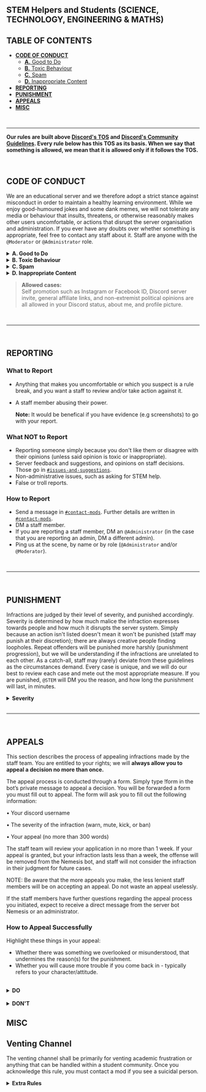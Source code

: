 ## **STEM Helpers and Students (SCIENCE, TECHNOLOGY, ENGINEERING & MATHS)**

## **TABLE OF CONTENTS**  

+ [**CODE OF CONDUCT**](#code-of-conduct)
    + [**A.** Good to Do](#a-good-to-do)
    + [**B.** Toxic Behaviour](#b-toxic-behaviour)
    + [**C.** Spam](#c-spam)
    + [**D.** Inappropriate Content](#d-inappropriate-content)
+ [**REPORTING**](#reporting)
+ [**PUNISHMENT**](#punishment)
+ [**APPEALS**](#appeals)
+ [**MISC**](#misc)

<br />

***

**Our rules are built above [Discord's TOS](https://discord.com/terms) and [Discord's Community Guidelines](https://discord.com/guidelines). Every rule below has this TOS as its basis. When we say that something is allowed, we mean that it is allowed only if it follows the TOS.**

<br />

## **CODE OF CONDUCT**  

We are an educational server and we therefore adopt a strict stance against misconduct in order to maintain a healthy learning environment. While we enjoy good-humoured jokes and some dank memes, we will not tolerate any media or behaviour that insults, threatens, or otherwise reasonably makes other users uncomfortable, or actions that disrupt the server organisation and administration. If you ever have any doubts over whether something is appropriate, feel free to contact any staff about it. Staff are anyone with the `@Moderator` or `@Administrator` role. 

<details> 
<summary><b>A. Good to Do</b></summary>
These are rules that you should observe at all times. Repeated negligence may be punishable.

> Some rule breakers will be banned instantly. This takes into account for account age in server, message count, and obvious trollish behaviors.

1. Respect all [Discord Terms of Service and Guidelines](https://discordapp.com/guidelines). This includes all the basics, including but not limited to: be respectful of one another, don't harass, don't spam, don't post inappropriate or malicious content.  

2. Respect all lawful staff instructions and decisions. DO NOT try and pick a fight with staff (at least in public), no matter how wrong you think they may be. Our first priority is to resolve the immediate issue and restore server order, and we cannot do that if there are people openly arguing and disobeying us. We can address further concerns once the issue is settled. If you suspect a staff member is acting out of line, you may report them (see the [Reporting](#-reporting-) section below). We are only human, so we seek your understanding. Harassment and abuse of staff will not be tolerated.  

3. Post in the appropriate channel. e.g Do not initiate non-STEM conversations in the STEM channels. Each channel has a purpose, which is described in the channel description (at the top of your window).  

4. Refer to [`#how-to-ask`](https://discord.com/channels/493173110799859713/625027300920000542) for detailed question-asking etiquette.  

5. Do not engage in academically dishonest behavior. This includes:
    <!-- FIXME: this styling is ignored by github anyway. use default styles -->
    <ol type="A">
    <li> Asking for help for tests/exams. That's cheating.</li>
    <li> Offering to pay others for doing your work, or offering to do work in exchange for pay. We won't be responsible if you get scammed. </li>
    </ol> 

6. English must be the only language used to communicate in all channels, except those labelled 'other languages'.  
</details>

<details>
<summary><b>B. Toxic Behaviour</b></summary>
"Toxic Behaviour" is the antithesis of respect. It is any behavior that, when exposed to others, threatens their mental health and well-being, usually by being unnaturally hostile and aggressive. "Harassment" is a type of toxic behaviour that targets specific people or groups of people, with the intent to badmouth, offend, provoke, intimidate, harm, or otherwise make them uncomfortable.  

1. Toxic behaviour and especially harassment is forbidden in this server. Such actions include (but are not limited to) derogatory remarks, discriminatory (e.g racist, sexist, homophobic, ageist, or ableist) remarks, and hate speech. Toxic behaviour is highly variable in intensity, and may range anywhere from being acceptable after all (e.g. casual criticism), to getting banned straight away in extreme cases. We will do our best to review each case and mete out the most appropriate measure. See the [Punishment](#-punishment-) section below for our guidelines.  

2. If someone adopts a toxic behavior, be proactive and report that user to us and block them. Do not retaliate, or you may possibly be punished as well for aggravation of the situation.  

3. In arguments, be civil and open-minded: understand that no one (including yourself) knows everything or interprets issues the same way. If the discussion devolves into immature shit-flinging, staff have the right to step in and demand cessation of the "debate".  
</details>

<details>
<summary><b>C. Spam</b></summary>  
"Spam" is a loose category of actions, characterised by annoying other users by needlessly drawing attention, usually by creating notifications and/or taking up a lot of space. Naturally, spam is not allowed in this server. Some examples of spam are described below, though these may not be the only types.  

1. Off-topic spam is the posting of a lot of messages or other media that add little to no value to the channel or ongoing conversation.
    <ol type="A">  
    <li> Spam-pinging is the unnecessary and especially repeated pinging (using `@`) of other users. </li>  
    <li> Ghost pinging is pinging someone and then deleting the message containing the ping, giving the person nothing to reply to. </li> 
    </ol> 

2. Direct-message (DM) spam is the unwanted private-messaging of other users, especially regarding advertising or soliciting. Do not DM users without their permission.   

3. Advertising is posting a link to another server or website with the intention of getting more exposure for that server or website. This includes any kind of affiliate links. If you want to advertise something, propose it to us, and we will review it and give it the right exposure. Otherwise, it will be treated as spam.   

4. Soliciting is harrassing someone to get them to do something they otherwise wouldn't want to do, such as answering questions or visiting links.  

5. Any sort of loud, disruptive sound in voice chat (e.g screaming, ear-rape, soundboard or playing music through your microphone) is prohibited.  
</details>

<details>
<summary><b>D. Inappropriate Content</b></summary>  
"Content" refers to all forms of media, including text, emojis, usernames/nicknames, statuses, profile pictures, images, links, etc.  

1. Cursing is okay, unless it is excessive (spam) or directed at another user (harassment). SFW content is content that can be safely viewed at school or work without getting you in trouble. We strive to make all content SFW. Conversely, NSFW content is content that touches on sensitive/uncomfortable topics. This most commonly refers to, but is not limited to, pornography or violence.  

2. Questionable content is content where the topic is clearly NSFW or approaches NSFW territory, but nothing explicit is shown/written. Alternatively, it may be explicit if it is for medical purposes. Such content is allowed in NSFW channels, but NOT ALLOWED in SFW channels.  

3. Explicit content deals with NSFW topics and has direct and/or graphic terms, descriptions, and/or imagery, and may be described as disgusting or disturbing. Such content is NOT ALLOWED IN THE SERVER AT ALL, NOT EVEN IN the NSFW channels. You will likely get instantly-banned, no excuses.  

4. In all cases, express promotion of hate, harm, and sociopathy is forbidden.  

5. Malicious content is content that threatens a user's online (and possibly offline) privacy and security. e.g. Links to scams and phising websites. Viruses and malware. Such content is very serious and will likely result in an instant ban.    
</details>

> **Allowed cases:**  
> Self promotion such as Instagram or Facebook ID, Discord server invite, general affiliate links, and non-extremist political opinions are all allowed in your Discord status, about me, and profile picture.

<br />

***

<br />

## **REPORTING**  

### **What to Report**  
+ Anything that makes you uncomfortable or which you suspect is a rule break, and you want a staff to review and/or take action against it.
+ A staff member abusing their power.  
  
    **Note:** It would be benefical if you have evidence (e.g screenshots) to go with your report.  

### **What NOT to Report**  
+ Reporting someone simply because you don't like them or disagree with their opinions (unless said opinion is toxic or inappropriate).
+ Server feedback and suggestions, and opinions on staff decisions. Those go in [`#issues-and-suggestions`](https://discord.com/channels/493173110799859713/597096637122347027).
+ Non-administrative issues, such as asking for STEM help.
+ False or troll reports.  

### **How to Report**  
+ Send a message in [`#contact-mods`](https://discord.com/channels/493173110799859713/622057326177812484). Further details are written in [`#contact-mods`](https://discord.com/channels/493173110799859713/622057326177812484). 
+ DM a staff member. 
+ If you are reporting a staff member, DM an `@Administrator` (in the case that you are reporting an admin, DM a different admin). 
+ Ping us at the scene, by name or by role (`@Administrator` and/or `@Moderator`).  

<br />

***
  
<br />

## **PUNISHMENT**  

Infractions are judged by their level of severity, and punished accordingly. Severity is determined by how much malice the infraction expresses towards people and how much it disrupts the server system. Simply because an action isn't listed doesn't mean it won't be punished (staff may punish at their discretion); there are always creative people finding loopholes. Repeat offenders will be punished more harshly (punishment progression), but we will be understanding if the infractions are unrelated to each other. As a catch-all, staff may (rarely) deviate from these guidelines as the circumstances demand. Every case is unique, and we will do our best to review each case and mete out the most appropriate measure. If you are punished, `@STEM` will DM you the reason, and how long the punishment will last, in minutes.  

<details>
<summary><b>Severity</b></summary>

**Low Severity:**  
+ One-off incidents that disrupt server order or may reasonably insult another user. e.g. One-off generic insults. 
+ Light spam.
+ Posting in an inappropriate channel.
+ Unapproved advertising.
+ Abusing the report system.
+ **Progression: Verbal or official warn → Medium Severity**  

**Medium Severity:**  
+ Deliberate malice towards another user or the server. (e.g Aggressive and toxic behaviour towards other users over several messages.)
+ Encouraging suicide or violence.
+ Hate speech and discriminatory insults.
+ Multiple spam messages.
+ Posting questionable content outside of NSFW channels.
+ Ignoring/defying lawful staff instructions.
+ **Progresssion: 1 hour mute (60 mins)**  

**High Severity:**  
+ Discord ToS/Guidelines violations.
+ A concerted effort to harm one or multiple users or the server as a whole, especially if it results in consequences.  
+ Underground activities. (e.g. Intense harassment or threatening, especially with discriminatory elements.)
+ Posting explicit content.
+ Staging DM spams.
+ Doxxing. Raiding. Hacking. Posting malicious content. Recruitment/oraganization of for such activities.
+ Punishment evasion.
+ Progression: 1-7 day mute (1440-10,080 mins), or permanent ban (per staff discretion).  
</details>

<br />

***

<br />

## **APPEALS**  

This section describes the process of appealing infractions made by the staff team. You are entitled to your rights; we will **always allow you to appeal a decision no more than once.**

The appeal process is conducted through a form. Simply type !form in the bot’s private message to appeal a decision. You will be forwarded a form you must fill out to appeal. The form will ask you to fill out the following information:

• Your discord username 

• The severity of the infraction (warn, mute, kick, or ban)

• Your appeal (no more than 300 words) 

The staff team will review your application in no more than 1 week. If your appeal is granted, but your infraction lasts less than a week, the offense will be removed from the Nemesis bot, and staff will not consider the infraction in their judgment for future cases. 

NOTE: Be aware that the more appeals you make, the less lenient staff members will be on accepting an appeal. Do not waste an appeal uselessly. 

If the staff members have further questions regarding the appeal process you initiated, expect to receive a direct message from the server bot Nemesis or an administrator. 


### **How to Appeal Successfully**  

Highlight these things in your appeal:
+ Whether there was something we overlooked or misunderstood, that undermines the reason(s) for the punishment.
+ Whether you will cause more trouble if you come back in - typically refers to your character/attitude.  

<br />

<details>
<summary><b>DO</b></summary> 

+ Be civil 
+ Use clear English in your appeal, even if you may feel wronged. (Staff may reject your appeal purely because they do not judge your attitude appropriate to expose to the rest of the server, or they simply cannot understand you.) 
+ Understand the rules and respect their underlying purpose. We aim to create a healthy community for everyone. Our rules are a promise to the server to maintain that standard, and we won't bend the rules for someone who just wants to do whatever they like. 
+ Own up to / take responsibility for your own actions and their repercussions. If you don't understand the consequences, what's stopping you from doing it again? 
+ Respect your fellow STEM members. We want to know if you will healthily re-integrate back into the server, instead of picking more fights.  
</details>

<br />

<details>
<summary><b>DON'T</b></summary>  

We will NOT ACCEPT these as responsible justifications and therefore valid reasons for appeal, even if they contributed:  
+ Sociocultural differences. e.g. "What I did is normal (elsewhere)" / "The rules are ridiculous and should be changed" → Unadaptable to the local rules/culture.
+ Self-righteous  Humorous intent. e.g. "It's just a joke" → Irresponsibility
+ Mental/emotional state. e.g. "I was panicking because it was due soon" → Irresponsibility  
+ Blaming someone/something else. e.g. "They started it" → You still contributed, and chances are, there were better options you could have taken, such as simply blocking and reporting them.
+ Downplaying severity. e.g. "No one was harmed" → Inviting greater consequences to happen before you regret it. We already assigned a punishment appropriate for the severity.
+ Proof by assertion won't do you any favours. The following (non-exhaustive) list of behaviours during an appeal is grounds for immediate appeal denial or even punishment aggravation, at staff discretion: Verbal abuse, spam-pinging, or other contempt of staff.
+ Trolling or otherwise uncooperative behaviour.
</details>

## **MISC**

## Venting Channel

The venting channel shall be primarily for venting academic frustration or anything that can be handled within a student community. Once you acknowledge this rule, you must contact a mod if you see a suicidal person.

<details>
<summary><b>Extra Rules</b></summary>  

+ If something goes out of hand, please contact a mod first.
+ Provide only academic help since we are an academic server. For individuals with chronic/acute depression, the crisis helplines are available.
  <details>
  <summary><b>Suicide/Crisis Hotlines</b></summary>  

    + Australia: 1300 659 467
    + Canada: 1833 456 4566
    + China( Beijing suicide research and prevention centre): 800 810 1117
    + France: 0145 394 000
    + Germany: 0800 181 0771
    + India: 9152 987 821
    + Russia: (495) 625 3101
    + United Kingdom: 0800 689 5652
    + United States: 1-800 273 8255
    + Argentina: 5275 1135
  </details>
</details>
